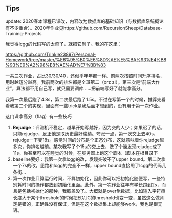 ## Tips

update: 2020春本课程已课改，内容改为数据库的基础知识（与数据库系统概论有不少重合）。2020年作业见https://github.com/RecursionSheep/Database-Training-Projects

我觉得lcgg的代码写的太菜了，就把它删了。我的在这里：

https://github.com/Trinkle23897/Personal-Homework/tree/master/%E6%95%B0%E6%8D%AE%E5%BA%93%E4%B8%93%E9%A2%98%E8%AE%AD%E7%BB%83

一共三次作业，占比30/30/40，还似乎年年都一样。前两次按照时间升序排名，用时越短分越高。我前两次的排名都是全班第二（orz zl）。第三次是“前端大作业”，算法都不用自己写，就只需要调库……把前端写好了就能拿高分。

我第一次最后跑了4.8s，第二次最后跑了1.5s。不过在写第一个的时候，推荐先看看我第二个的实现，里面有一些trick是我后面才想到的，没有用于第一次作业。



这门课拿高分（flag）有一些技巧

1. **Rejudge**：评测机不稳定，越早开始写越好，因为交的人少；如果迟了的话，只能rejudge，反正他是取历史最好成绩。夸张一点，第一次交上去40s，rejudge一下变18s。感觉时间的分布是个正态分布，这就意味着你rejudge越多次，你排名越前。某次我写了个15s的交上去，洗了个澡发现rejudge成了11s。你甚至可以在睡觉的时候，在服务器上跑这个脚本（脚本在根目录下
2. baseline要好：我第一次拿lcgg的改，发现突破不了upper bound。第二次拿一个7s的改，思路和lcgg的完全不一样，upper bound直接甩了lcgg的代码几条街…
3. 第一次作业只算运行时间，不算初始化，因此你可以把初始化随便写，一些特别耗时间的操作都放到初始化里面。此外，第一次作业往年有学长跑到2s，而且是包括初始化的那种，我膝盖没了。大概就是overfit数据，比如输入字符串长度大于某个threshold的时候把ED/JC的threshold也变一变，虽然这么做肯定是错的，正确性没有保证，但是在这个数据集上却能够work，我也是很无语。

